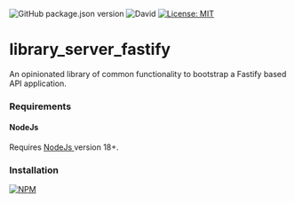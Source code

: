 ![GitHub package.json version](https://img.shields.io/github/package-json/v/thzero/library_server_fastify)
![David](https://img.shields.io/david/thzero/library_server_fastify)
[![License: MIT](https://img.shields.io/badge/License-MIT-yellow.svg)](https://opensource.org/licenses/MIT)

# library_server_fastify

An opinionated library of common functionality to bootstrap a Fastify based API application.

### Requirements

#### NodeJs

Requires [NodeJs ](https://nodejs.org) version 18+.

### Installation

[![NPM](https://nodei.co/npm/@thzero/library_server.png?compact=true)](https://npmjs.org/package/@thzero/library_server_fastify)
